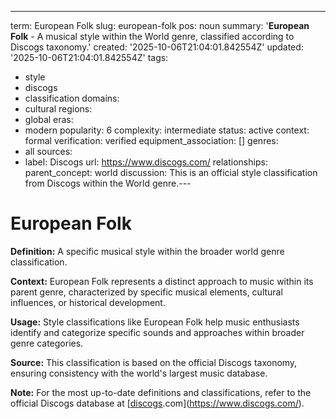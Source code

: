 ---
term: European Folk
slug: european-folk
pos: noun
summary: '**European Folk** - A musical style within the World genre, classified according
  to Discogs taxonomy.'
created: '2025-10-06T21:04:01.842554Z'
updated: '2025-10-06T21:04:01.842554Z'
tags:
- style
- discogs
- classification
domains:
- cultural
regions:
- global
eras:
- modern
popularity: 6
complexity: intermediate
status: active
context: formal
verification: verified
equipment_association: []
genres:
- all
sources:
- label: Discogs
  url: https://www.discogs.com/
relationships:
  parent_concept: world
discussion: This is an official style classification from Discogs within the World
  genre.---

# European Folk

**Definition:** A specific musical style within the broader world genre classification.

**Context:** European Folk represents a distinct approach to music within its parent genre, characterized by specific musical elements, cultural influences, or historical development.

**Usage:** Style classifications like European Folk help music enthusiasts identify and categorize specific sounds and approaches within broader genre categories.

**Source:** This classification is based on the official Discogs taxonomy, ensuring consistency with the world's largest music database.

**Note:** For the most up-to-date definitions and classifications, refer to the official Discogs database at [[discogs](../d/discogs.md).com](https://www.discogs.com/).